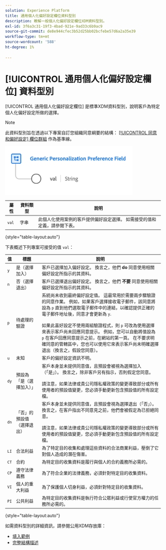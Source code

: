 ```yaml
---
solution: Experience Platform
title: 通用個人化偏好設定欄位資料型別
description: 瞭解一般個人化偏好設定欄位XDM資料型別。
exl-id: 3f6a3c31-19f3-4bad-921e-9ad33c6b9ac9
source-git-commit: de8e944cfec3b52d25bb02bcfebe57d6a2a35e39
workflow-type: tm+mt
source-wordcount: '588'
ht-degree: 1%

---
```


# [!UICONTROL 通用個人化偏好設定欄位] 資料型別

[!UICONTROL 通用個人化偏好設定欄位] 是標準XDM資料型別，說明客戶為特定個人化偏好設定所做的選擇。

>[!NOTE]
>
>此資料型別旨在透過以下專案自訂您組織同意綱要的結構： [[!UICONTROL 同意和偏好設定] 欄位群組](../field-groups/profile/consents.md) 作為基準線。

![](../images/data-types/personalization-field.png)

| 屬性 | 資料類型 | 說明 |
| --- | --- | --- |
| `val` | 字串 | 此個人化使用案例的客戶提供偏好設定選擇。 如需接受的值和定義，請參閱下表。 |

{style="table-layout:auto"}

下表概述下列專案可接受的值 `val`：

| 值 | 標題 | 說明 |
| --- | --- | --- |
| `y` | 是（選擇加入） | 客戶已選擇加入偏好設定。 換言之，他們 **do** 同意使用相關偏好設定所指示的其資料。 |
| `n` | 否（選擇退出） | 客戶已選擇退出偏好設定。 換言之，他們 **不要** 同意使用相關偏好設定所指示的其資料。 |
| `p` | 待處理的驗證 | 系統尚未收到最終偏好設定值。 這最常用於需要兩步驟驗證的同意作業。 例如，如果客戶選擇接收電子郵件，該同意將設為 `p` 直到他們選取電子郵件中的連結，以確認提供正確的電子郵件地址後，同意才會更新為 `y`.<br><br>如果此喜好設定不使用兩組驗證程式，則 `p` 可改為使用選擇來表示客戶尚未回應同意提示。 例如，您可以自動將值設為 `p` 在客戶回應同意提示之前，在網站的第一頁。 在不要求明確同意的管轄區中，您也可以使用它來表示客戶尚未明確選擇退出（換言之，假設您同意）。 |
| `u` | 未知 | 客戶的偏好設定資訊不明。 |
| `dy` | 預設為「是（選擇加入）」 | 客戶本身並未提供同意值，且預設會被視為選擇加入（「是」）。 換言之，除非客戶另有指示，否則假定您同意。<br><br>請注意，如果法律或貴公司隱私權政策的變更導致部分或所有使用者的預設值變更，您必須手動更新包含預設值的所有設定檔。 |
| `dn` | 「否」的預設值（選擇退出） | 客戶本身並未提供同意值，且預設會視為選擇退出（「否」）。 換言之，在客戶指出不同意見之前，他們會被假定為已拒絕同意。<br><br>請注意，如果法律或貴公司隱私權政策的變更導致部分或所有使用者的預設值變更，您必須手動更新包含預設值的所有設定檔。 |
| `LI` | 合法利益 | 為了特定目的收集和處理這些資料的合法商業利益，壓倒了它對個人造成的潛在傷害。 |
| `CT` | 合約 | 為特定目的收集資料是履行與個人的合約義務所必需的。 |
| `CP` | 遵守法律義務 | 為了符合企業的法律義務，必須針對特定目的收集資料。 |
| `VI` | 個人的重大利益 | 為了保護個人切身利益，必須針對特定目的收集資料。 |
| `PI` | 公共利益 | 為特定目的收集資料是執行符合公眾利益或行使官方權力的任務所必需的。 |

{style="table-layout:auto"}

如需資料型別的詳細資訊，請參閱公用XDM存放庫：

* [填入範例](https://github.com/adobe/xdm/blob/master/components/datatypes/consent/personalization-field.example.1.json)
* [完整結構描述](https://github.com/adobe/xdm/blob/master/components/datatypes/consent/personalization-field.schema.json)
